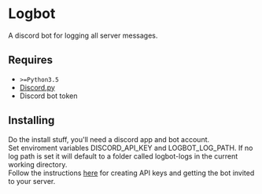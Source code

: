 Logbot
======

A discord bot for logging all server messages.

Requires
--------

 * `>=Python3.5`
 * [Discord.py](https://github.com/Rapptz/discord.py)
 * Discord bot token

Installing
----------

Do the install stuff, you'll need a discord app and bot account.  
Set enviroment variables DISCORD_API_KEY and LOGBOT_LOG_PATH. If no log path is set it will default to a folder called logbot-logs in the current working directory.  
Follow the instructions [here](https://github.com/reactiflux/discord-irc/wiki/Creating-a-discord-bot-&-getting-a-token) for creating API keys and getting the bot invited to your server.
